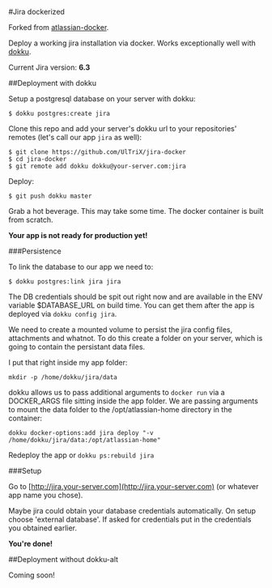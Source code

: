 #Jira dockerized

Forked from [atlassian-docker](https://bitbucket.org/atlassianlabs/atlassian-docker).

Deploy a working jira installation via docker. Works exceptionally well with [dokku](https://github.com/dokku-alt/dokku-alt).

Current Jira version: **6.3**


##Deployment with dokku

Setup a postgresql database on your server with dokku:

```
$ dokku postgres:create jira
```

Clone this repo and add your server's dokku url to your repositories' remotes (let's call our app ```jira``` as well):

```
$ git clone https://github.com/UlTriX/jira-docker
$ cd jira-docker
$ git remote add dokku dokku@your-server.com:jira
```

Deploy:

```
$ git push dokku master
```

Grab a hot beverage. This may take some time. The docker container is built from scratch.

**Your app is not ready for production yet!**

###Persistence

To link the database to our app we need to:

```
$ dokku postgres:link jira jira
```

The DB credentials should be spit out right now and are available in the ENV variable $DATABASE_URL on build time. You can get them after the app is deployed via ```dokku config jira```.

We need to create a mounted volume to persist the jira config files, attachments and whatnot. To do this create a folder on your server, which is going to contain the persistant data files.

I put that right inside my app folder:
```
mkdir -p /home/dokku/jira/data
```

dokku allows us to pass additional arguments to ```docker run``` via a DOCKER_ARGS file sitting inside the app folder. We are passing arguments to mount the data folder to the /opt/atlassian-home directory in the container:

```
dokku docker-options:add jira deploy "-v /home/dokku/jira/data:/opt/atlassian-home"
```

Redeploy the app or ```dokku ps:rebuild jira```

###Setup

Go to [http://jira.your-server.com](http://jira.your-server.com) (or whatever app name you chose).

Maybe jira could obtain your database credentials automatically. On setup choose 'external database'.
If asked for credentials put in the credentials you obtained earlier.

**You're done!**

##Deployment without dokku-alt

Coming soon!

